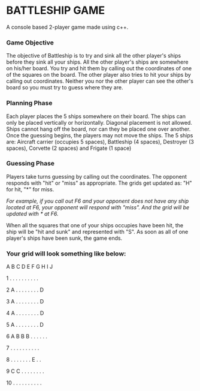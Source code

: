 # BATTLESHIP GAME
A console based 2-player game made using c++.

### Game Objective
The objective of Battleship is to try and sink all the other player's ships before they sink all your ships. All the 
other player's ships are somewhere on his/her board. You try and hit them by calling out the
coordinates of one of the squares on the board. The other player also tries to hit your ships by calling
out coordinates. Neither you nor the other player can see the other's board so you must try to guess
where they are.

### Planning Phase
Each player places the 5 ships somewhere on their board. The ships can only be placed vertically or
horizontally. Diagonal placement is not allowed. Ships cannot hang off the board, nor can they be placed
one over another.
Once the guessing begins, the players may not move the ships.
The 5 ships are: Aircraft carrier (occupies 5 spaces), Battleship (4 spaces), Destroyer (3 spaces), Corvette
(2 spaces) and Frigate (1 space)

### Guessing Phase
Players take turns guessing by calling out the coordinates. The opponent responds with "hit" or "miss"
as appropriate. The grids get updated as: "H" for hit, "*" for miss. 

_For example, if you call out F6 and your opponent does not have any ship located at F6, your opponent will respond
with "miss". And the grid will be updated with * at F6._

When all the squares that one of your ships occupies have been hit, the ship will be "hit and sunk" and represented with "S".
As soon as all of one player's ships have been sunk, the game ends.

### Your grid will look something like below:

   A B C D E F G H I J
   
 1 . . . . . . . . . .
 
 2 A . . . . . . . . D
 
 3 A . . . . . . . . D
 
 4 A . . . . . . . . D
 
 5 A . . . . . . . . D
 
 6 A B B B . . . . . .
 
 7 . . . . . . . . . .
 
 8 . . . . . . . E . .
 
 9 C C . . . . . . . .
 
 10 . . . . . . . . . .
